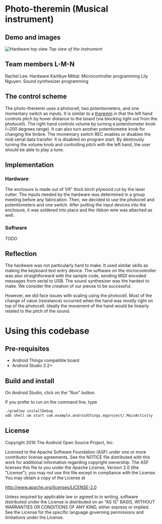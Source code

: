 # Photo-theremin (Musical instrument)

## Demo and images

![Hardware top view](https://raw.githubusercontent.com/idd-fall17/hw3-lmn/master/media/hardware_top.jpg)
_Top view of the instrument_

## Team members L-M-N

Rachel Lee: Hardware
Kartikye Mittal: Microcontroller programming
Lily Nguyen: Sound synthesizer programming

## The control scheme

The photo-theremin uses a photocell, two potentiometers, and one momentary switch as inputs.
It is similar to a [theremin](https://www.youtube.com/watch?v=ajM4vYCZMZk) in that the left hand controls pitch by hover distance to the board (via blocking light out from the photocell).
The right hand controls volume by turning a potentiometer knob (~200 degrees range).
It can also turn another potentiometre knob for changing the timbre.
The momentary switch REC enables or disables the midi serial data transfer. It is disabled on program start.
By dextrously turning the volume knob and controlling pitch with the left hand, the user should be able to play a tune. 

## Implementation

### Hardware

The enclosure is made out of 1/8" thick birch plywood cut by the laser cutter.
The inputs needed by the hardware was determined in a group meeting before any fabrication.
Then, we decided to use the photocell and potentiometers and one switch.
After putting the input devices into the enclosure, it was soldered into place and the ribbon wire was attached as well.


### Software

TODO

## Reflection

The hardware was not particularly hard to make.
It used similar skills as making the keyboard text entry device.
The software on the microcontroller was also straightforward with the sample code, sending MIDI encoded messages from 
serial to USB.
The sound synthesizer was the hardest to make.
We consider the creation of our pieces to be successful.

However, we did face issues with scaling using the photocell. Most of the change of value (resistance) occurred when the hand was mostly right on top of the photocell. Ideally the movement of the hand would be linearly related to the pitch of the sound.

# Using this codebase

## Pre-requisites

- Android Things compatible board
- Android Studio 2.2+


## Build and install

On Android Studio, click on the "Run" button.

If you prefer to run on the command line, type

```bash
./gradlew installDebug
adb shell am start com.example.androidthings.myproject/.MainActivity
```

## License

Copyright 2016 The Android Open Source Project, Inc.

Licensed to the Apache Software Foundation (ASF) under one or more contributor
license agreements.  See the NOTICE file distributed with this work for
additional information regarding copyright ownership.  The ASF licenses this
file to you under the Apache License, Version 2.0 (the "License"); you may not
use this file except in compliance with the License.  You may obtain a copy of
the License at

  http://www.apache.org/licenses/LICENSE-2.0

Unless required by applicable law or agreed to in writing, software
distributed under the License is distributed on an "AS IS" BASIS, WITHOUT
WARRANTIES OR CONDITIONS OF ANY KIND, either express or implied.  See the
License for the specific language governing permissions and limitations under
the License.
